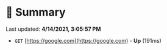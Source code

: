 # 📖 Summary
Last updated: **4/14/2021, 3:05:57 PM**

- `GET` [https://google.com](https://google.com) - **Up** (191ms)
